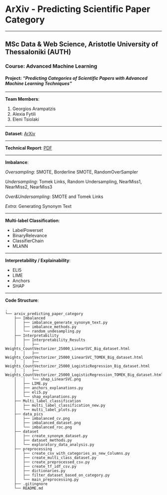 # ArXiv - Predicting Scientific Paper Category
----------------------------------------------------
## MSc Data & Web Science, Aristotle University of Thessaloniki (AUTH)
### Course: Advanced Machine Learning
#### Project: *“Predicting Categories of Scientific Papers with Advanced Machine Learning Techniques”*

----------------------------------------------------
**Team Members**:
1. Georgios Arampatzis
2. Alexia Fytili
3. Eleni Tsiolaki

----------------------------------------------------
**Dataset**:
[ArXiv](https://www.kaggle.com/Cornell-University/arxiv)

----------------------------------------------------
**Technical Report**:
[PDF](https://drive.google.com/file/d/14UlJz5SI7Mmj1yY5Vh0y9yGrHf15Axwb/view?usp=sharing)

----------------------------------------------------
**Imbalance**:

*Oversampling*: SMOTE, Borderline SMOTE, RandomOverSampler

*Undersampling*: Tomek Links, Random Undersampling, NearMiss1, NearMiss2, NearMiss3

*Over&Undersampling*: SMOTE and Tomek Links

*Extra*: Generating Synonym Text

----------------------------------------------------
**Multi-label Classification**:
- LabelPowerset
- BinaryRelevance
- ClassifierChain
- ML*k*NN

----------------------------------------------------
**Interpretability / Explainability**:
- ELI5
- LIME
- Anchors
- SHAP

----------------------------------------------------
**Code Structure**:
```
.
└── arxiv_predicting_paper_category
    ├── Imbalanced
    │   ├── imbalance_generate_synonym_text.py
    │   ├── imbalance_methods.py
    │   └── random_undesampling.py
    ├── Interpretability
    │   ├── Interpretability_Results
    │   │   ├── Weights_CountVectorizer_25000_LinearSVC_Big_dataset.html
    │   │   ├── Weights_CountVectorizer_25000_LinearSVC_TOMEK_Big_dataset.html
    │   │   ├── Weights_CountVectorizer_25000_LogisticRegression_Big_dataset.html
    │   │   ├── Weights_CountVectorizer_25000_LogisticRegression_TOMEK_Big_dataset.html
    │   │   └── shap_LinearSVC.png
    │   ├── LIME.py
    │   ├── anchors_explanations.py
    │   ├── eli5.py
    │   └── shap_explanations.py
    ├── Multi_label_classification
    │   ├── multi_label_classification_new.py
    │   └── multi_label_plots.py
    ├── data_pics
    │   ├── imbalanced_cv.png
    │   ├── imbalanced_dataset.png
    │   └── imbalanced_roc.png
    ├── dataset
    │   ├── create_synonym_dataset.py
    │   ├── dataset_methods.py
    │   └── exploratory_data_analysis.py
    ├── preprocessing
    │   ├── create_csv_with_categories_as_new_Columns.py
    │   ├── create_multi_class_dataset.py
    │   ├── create_preprocessed_csv.py
    │   ├── create_tf_idf_csv.py
    │   ├── dictionaries.py
    │   ├── filter_dataset_based_on_category.py
    │   └── main_preprocessing.py
    ├── .gitingnore
    └── README.md
```


